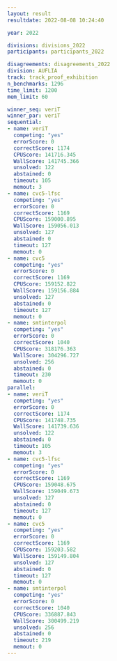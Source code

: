 ```yaml
---
layout: result
resultdate: 2022-08-08 10:24:40

year: 2022

divisions: divisions_2022
participants: participants_2022

disagreements: disagreements_2022
division: AUFLIA
track: track_proof_exhibition
n_benchmarks: 1296
time_limit: 1200
mem_limit: 60

winner_seq: veriT
winner_par: veriT
sequential:
- name: veriT
  competing: "yes"
  errorScore: 0
  correctScore: 1174
  CPUScore: 141716.345
  WallScore: 141745.366
  unsolved: 122
  abstained: 0
  timeout: 105
  memout: 3
- name: cvc5-lfsc
  competing: "yes"
  errorScore: 0
  correctScore: 1169
  CPUScore: 159000.895
  WallScore: 159056.013
  unsolved: 127
  abstained: 0
  timeout: 127
  memout: 0
- name: cvc5
  competing: "yes"
  errorScore: 0
  correctScore: 1169
  CPUScore: 159152.822
  WallScore: 159156.884
  unsolved: 127
  abstained: 0
  timeout: 127
  memout: 0
- name: smtinterpol
  competing: "yes"
  errorScore: 0
  correctScore: 1040
  CPUScore: 318176.363
  WallScore: 304296.727
  unsolved: 256
  abstained: 0
  timeout: 230
  memout: 0
parallel:
- name: veriT
  competing: "yes"
  errorScore: 0
  correctScore: 1174
  CPUScore: 141748.735
  WallScore: 141739.636
  unsolved: 122
  abstained: 0
  timeout: 105
  memout: 3
- name: cvc5-lfsc
  competing: "yes"
  errorScore: 0
  correctScore: 1169
  CPUScore: 159048.675
  WallScore: 159049.673
  unsolved: 127
  abstained: 0
  timeout: 127
  memout: 0
- name: cvc5
  competing: "yes"
  errorScore: 0
  correctScore: 1169
  CPUScore: 159203.582
  WallScore: 159149.804
  unsolved: 127
  abstained: 0
  timeout: 127
  memout: 0
- name: smtinterpol
  competing: "yes"
  errorScore: 0
  correctScore: 1040
  CPUScore: 336887.843
  WallScore: 300499.219
  unsolved: 256
  abstained: 0
  timeout: 219
  memout: 0
---
```

